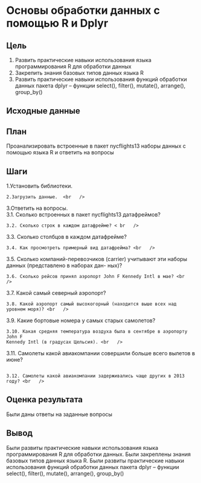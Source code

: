 # Основы обработки данных с помощью R и Dplyr
## Цель
1. Развить практические навыки использования языка программирования R для
обработки данных
2. Закрепить знания базовых типов данных языка R
3. Развить практические навыки использования функций обработки данных пакета
dplyr – функции select(), filter(), mutate(), arrange(), group_by()
## Исходные данные
## План
Проанализировать встроенные в пакет nycflights13 наборы данных с помощью
языка R и ответить на вопросы
## Шаги
1.Установить библиотеки. <br   />
```
2.Загрузить данные.  <br   />
```
3.Ответить на вопросы. <br   />
3.1. Сколько встроенных в пакет nycflights13 датафреймов? <br   />
```
3.2. Сколько строк в каждом датафрейме? < br   />
```
3.3. Сколько столбцов в каждом датафрейме? <br   />
```
3.4. Как просмотреть примерный вид датафрейма? <br   />
```
3.5. Сколько компаний-перевозчиков (carrier) учитывают эти наборы данных
(представлено в наборах дан- ных)? <br   />
```
3.6. Сколько рейсов принял аэропорт John F Kennedy Intl в мае? <br   />
```
3.7. Какой самый северный аэропорт? <br   />
```
3.8. Какой аэропорт самый высокогорный (находится выше всех над уровнем моря)? <br   />
```
3.9. Какие бортовые номера у самых старых самолетов? <br   />
```
3.10. Какая средняя температура воздуха была в сентябре в аэропорту John F
Kennedy Intl (в градусах Цельсия). <br   />
```
3.11. Самолеты какой авиакомпании совершили больше всего вылетов в июне? <br   />
```

3.12. Самолеты какой авиакомпании задерживались чаще других в 2013 году? <br   />
```

## Оценка результата
Были даны ответы на заданные вопросы
## Вывод
Были развиты практические навыки использования языка программирования R для
обработки данных. Были закреплены знания базовых типов данных языка R. Были развиты  практические навыки использования функций обработки данных пакета
dplyr – функции select(), filter(), mutate(), arrange(), group_by()
